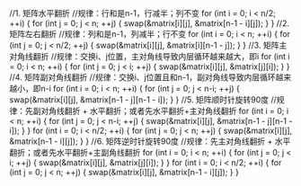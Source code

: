 
//1. 矩阵水平翻折
//规律：行和是n-1，行减半；列不变
for (int i = 0; i < n/2; ++i) {
    for (int j = 0; j < n; ++j) {
        swap(&matrix[i][j], &matrix[n-1 - i][j]);
    }
}
//2.矩阵左右翻折
//规律：列和是n-1，列减半；行不变
for (int i = 0; i < n; ++i) {
    for (int j = 0; j < n/2; ++j) {
        swap(&matrix[i][j], &matrix[i][n-1 - j]);
    }
}
//3. 矩阵主对角线翻折
//规律：交换i、j位置，主对角线导致内层循环越来越大，即i
for (int i = 0; i < n; ++i) {
    for (int j = 0; j < i; ++j) {
        swap(&matrix[i][j], &matrix[j][i]);
    }
}
//4. 矩阵副对角线翻折
//规律：交换i、j位置且和n-1，副对角线导致内层循环越来越小，即n-i
for (int i = 0; i < n; ++i) {
    for (int j = 0; j < n-i; ++j) {
        swap(&matrix[i][j], &matrix[n-1 - j][n-1 - i]);
    }
}
//5. 矩阵顺时针旋转90度
//规律：先副对角线翻折 + 水平翻折；或者先水平翻折+主对角线翻折
for (int i = 0; i < n; ++i) {
    for (int j = 0; j < n-i; ++j) {
        swap(&matrix[i][j], &matrix[n-1 - j][n-1 - i]);
    }
}
for (int i = 0; i < n/2; ++i) {
    for (int j = 0; j < n; ++j) {
        swap(&matrix[i][j], &matrix[n-1 - i][j]);
    }
}
//6. 矩阵逆时针旋转90度
//规律：先主对角线翻折 + 水平翻折；或者先水平翻折+主副角线翻折
for (int i = 0; i < n; ++i) {
    for (int j = 0; j < i; ++j) {
        swap(&matrix[i][j], &matrix[j][i]);
    }
}
for (int i = 0; i < n/2; ++i) {
    for (int j = 0; j < n; ++j) {
        swap(&matrix[i][j], &matrix[n-1 - i][j]);
    }
}


